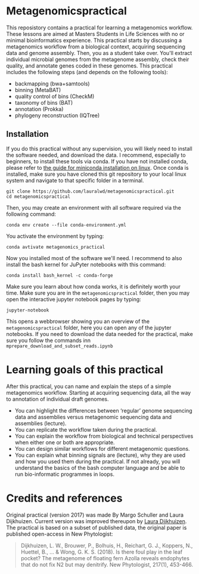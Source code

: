 # Metagenomicspractical
This reposistory contains a practical for learning a metagenomics workflow.
These lessons are aimed at Masters Students in Life Sciences with no or minimal bioinformatics experience.
This practical starts by discussing a metagenomics workflow from a biological context, acquiring sequencing data and genome assembly.
Then, you as a student take over.
You'll extract individual microbial genomes from the metagenome assembly, check their quality, and annotate genes coded in these genomes.
This practical includes the following steps (and depends on the following tools):
* backmapping (bwa+samtools)
* binning (MetaBAT)
* quality control of bins (CheckM)
* taxonomy of bins (BAT)
* annotation (Prokka)
* phylogeny reconstruction (IQTree)

## Installation
If you do this practical without any supervision, you will likely need to install the software needed, and download the data.
I recommend, especially to beginners, to install these tools via conda.
If you have not installed conda, please refer to [the guide for miniconda installation on linux](https://docs.conda.io/projects/conda/en/latest/user-guide/install/linux.html).
Once conda is installed, make sure you have cloned this git repository to your local linux system and navigate to that specific folder in a terminal.

```
git clone https://github.com/lauralwd/metagenomicspractical.git
cd metagenomicspractical
```

Then, you may create an environment with all software required via the following command:

`conda env create --file conda-environment.yml`

You activate the environment by typing:

`conda avtivate metagenomics_practical`

Now you installed most of the software we'll need. I recommend to also install the bash kernel for JuPyter notebooks with this command:

`conda install bash_kernel -c conda-forge`

Make sure you learn about how conda works, it is definitely worth your time. Make sure you are in the `metagenomicspractical`  folder, then you may open the interactive jupyter notebook pages by typing:

`jupyter-notebook`

This opens a webbrowser showing you an overview of the `metagenomicspractical` folder, here you can open any of the jupyter notebooks. 
If you need to download the data needed for the practical, make sure you follow the commands inn `mprepare_download_and_subset_reads.ipynb`

# Learning goals of this practical
After this practical, you can name and explain the steps of a simple metagenomics workflow. Starting at acquiring sequencing data, all the way to annotation of individual draft genomes.
* You can highlight the differences between ‘regular’ genome sequencing data and assemblies versus metagenomic sequencing data and assemblies (lecture).
* You can replicate the workflow taken during the practical.
* You can explain the workflow from biological and technical perspectives when either one or both are appropriate.
* You can design similar workflows for different metagenomic questions.
* You can explain what binning signals are (lecture), why they are used and how you used them during the practical.
If not already, you will understand the basics of the bash computer language and be able to run bio-informatic programmes in loops.

# Credits and references
Original practical (version 2017) was made By Margo Schuller and Laura Dijkhuizen. Current version was improved thereupon by [Laura Dijkhuizen](https://www.uu.nl/medewerkers/LWDijkhuizen). The practical is based on a subset of published data, the original paper is published open-access in New Phytologist: 
>Dijkhuizen, L. W., Brouwer, P., Bolhuis, H., Reichart, G. J., Koppers, N., Huettel, B., ... & Wong, G. K. S. (2018). Is there foul play in the leaf pocket? The metagenome of floating fern Azolla reveals endophytes that do not fix N2 but may denitrify. New Phytologist, 217(1), 453-466.
